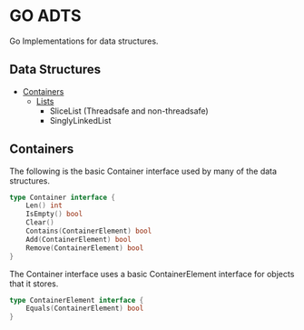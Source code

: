 # GO ADTS
Go Implementations for data structures.

## Data Structures
- [Containers](#containers)
  - [Lists](#lists)
    - SliceList (Threadsafe and non-threadsafe)
	- SinglyLinkedList

## Containers
The following is the basic Container interface used by many of the data structures.
```go
type Container interface {
	Len() int
	IsEmpty() bool
	Clear()
	Contains(ContainerElement) bool
	Add(ContainerElement) bool
	Remove(ContainerElement) bool
}
```
The Container interface uses a basic ContainerElement interface for objects that it stores.
```go
type ContainerElement interface {
	Equals(ContainerElement) bool
}
```
